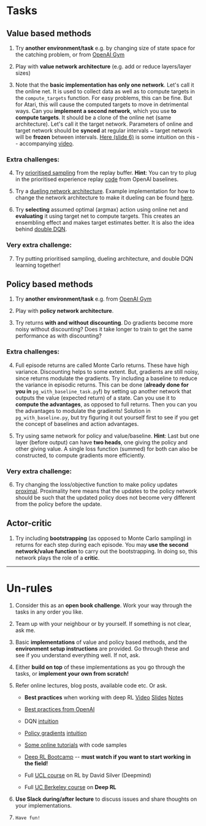 # Tasks

## Value based methods

1. Try **another environment/task** e.g. by changing size of state space for the catching problem, or from [OpenAI Gym](https://gym.openai.com/envs/) 

2. Play with **value network architecture** (e.g. add or reduce layers/layer sizes)

3. Note that the **basic implementation has only one network**. Let's call it the online net. It is used to collect data as well as to compute targets in the `compute_targets` function. For easy problems, this can be fine. But for Atari, this will cause the computed targets to move in detrimental ways. Can you **implement a second network**, which you use **to compute targets**. It should be a clone of the online net (same architecture). Let's call it the target network. Parameters of online and target network should be **synced** at regular intervals ~ target network will be **frozen** between intervals. [Here (slide 6)](https://drive.google.com/file/d/0BxXI_RttTZAhVUhpbDhiSUFFNjg/view) is some intuition on this -- accompanying [video](https://www.youtube.com/watch?v=fevMOp5TDQs). 


### Extra challenges:

4. Try [prioritised sampling](https://arxiv.org/pdf/1511.05952.pdf) from the replay buffer. **Hint**: You can try to plug in the prioritised experience replay [code](https://github.com/openai/baselines/blob/master/baselines/deepq/replay_buffer.py) from OpenAI baselines.

5. Try a [dueling network architecture](https://arxiv.org/pdf/1511.06581.pdf). Example implementation for how to change the network architecture to make it dueling can be found [here](https://github.com/matthiasplappert/keras-rl/blob/master/rl/agents/dqn.py#L89).

6. Try **selecting** assumed optimal (argmax) action using online net and **evaluating** it using target net to compute targets. This creates an ensembling effect and makes target estimates better. It is also the idea behind [double DQN](https://arxiv.org/pdf/1509.06461.pdf).


### Very extra challenge:

7. Try putting prioritised sampling, dueling architecture, and double DQN learning together!

## Policy based methods
1. Try **another environment/task** e.g. from [OpenAI Gym](https://gym.openai.com/envs/)

2. Play with **policy network architecture**.

3. Try returns **with and without discounting**. Do gradients become more noisy without discounting? Does it take longer to train to get the same performance as with discounting?

### Extra challenges:

4. Full episode returns are called Monte Carlo returns. These have high variance. Discounting helps to some extent. But, gradients are still noisy, since returns modulate the gradients. Try including a baseline to reduce the variance in episodic returns. This can be done (**already done for you in** `pg_with_baseline_task.py`**!**) by setting up another network that outputs the value (expected return) of a state. Can you use it to **compute the advantages**, as opposed to full returns. Then you can you the advantages to modulate the gradients! Solution in `pg_with_baseline.py`, but try figuring it out yourself first to see if you get the concept of baselines and action advantages.

5. Try using same network for policy and value/baseline. **Hint**: Last but one layer (before output) can have **two heads**, one giving the policy and other giving value. A single loss function (summed) for both can also be constructed, to compute gradients more efficiently. 

### Very extra challenge:
6. Try changing the loss/objective function to make policy updates [proximal](https://arxiv.org/pdf/1707.06347.pdf). Proximality here means that the updates to the policy network should be such that the updated policy does not become very different from the policy before the update.

## Actor-critic
1. Try including **bootstrapping** (as opposed to Monte Carlo sampling) in returns for each step during each episode. You may **use the second network/value function** to carry out the bootstrapping. In doing so, this network plays the role of a **critic**.

---

# Un-rules

1. Consider this as an **open book challenge**. Work your way through the tasks in any order you like. 

2. Team up with your neighbour or by yourself. If something is not clear, ask me.

3. Basic **implementations** of value and policy based methods, and the **environment setup instructions** are provided. Go through these and see if you understand everything well. If not, ask. 

4. Either **build on top** of these implementations as you go through the tasks, or **implement your own from scratch!** 

5. Refer online lectures, blog posts, available code etc. Or ask.

	* **Best practices** when working with deep RL
		[Video](https://www.youtube.com/watch?v=8EcdaCk9KaQ&feature=youtu.be)
		[Slides](https://drive.google.com/file/d/0BxXI_RttTZAhc2ZsblNvUHhGZDA/view) [Notes](https://github.com/williamFalcon/DeepRLHacks)

	* [Best practices from OpenAI](https://blog.openai.com/openai-baselines-dqn/)
 	* DQN [intuition](https://www.youtube.com/watch?v=fevMOp5TDQs)
	* [Policy gradients](https://www.youtube.com/watch?v=tqrcjHuNdmQ) [intuition](http://karpathy.github.io/2016/05/31/rl/)
	* [Some online tutorials](https://medium.com/emergent-future/simple-reinforcement-learning-with-tensorflow-part-0-q-learning-with-tables-and-neural-networks-d195264329d0) with code samples
	* [Deep RL Bootcamp](https://sites.google.com/view/deep-rl-bootcamp/lectures) -- **must watch if you want to start working in the field!**
	* Full [UCL course](http://www0.cs.ucl.ac.uk/staff/d.silver/web/Teaching.html) on RL by David Silver (Deepmind)
	* Full [UC Berkeley course](http://rll.berkeley.edu/deeprlcourse/) on **Deep RL** 

6. **Use Slack during/after lecture** to discuss issues and share thoughts on your implementations.

7. `Have fun!`